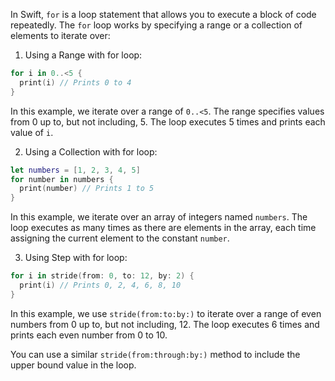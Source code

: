 In Swift, `for` is a loop statement that allows you to execute a block of code repeatedly. The `for` loop works by specifying a range or a collection of elements to iterate over:

1. Using a Range with for loop:

```swift
for i in 0..<5 {
  print(i) // Prints 0 to 4
}
```
In this example, we iterate over a range of `0..<5`. The range specifies values from 0 up to, but not including, 5. The loop executes 5 times and prints each value of `i`.

2. Using a Collection with for loop:

```swift
let numbers = [1, 2, 3, 4, 5]
for number in numbers {
  print(number) // Prints 1 to 5
}
```
In this example, we iterate over an array of integers named `numbers`. The loop executes as many times as there are elements in the array, each time assigning the current element to the constant `number`.

3. Using Step with for loop:

```swift
for i in stride(from: 0, to: 12, by: 2) {
  print(i) // Prints 0, 2, 4, 6, 8, 10
}
```
In this example, we use `stride(from:to:by:)` to iterate over a range of even numbers from 0 up to, but not including, 12. The loop executes 6 times and prints each even number from 0 to 10.

You can use a similar `stride(from:through:by:)` method to include the upper bound value in the loop.